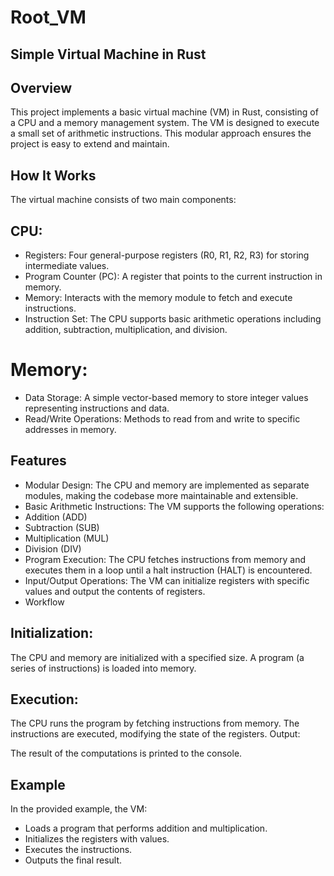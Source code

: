 # Root_VM

## Simple Virtual Machine in Rust

## Overview

This project implements a basic virtual machine (VM) in Rust, consisting of a CPU and a memory management system. The VM is designed to execute a small set of arithmetic instructions. This modular approach ensures the project is easy to extend and maintain.

## How It Works

The virtual machine consists of two main components:

## CPU:

- Registers: Four general-purpose registers (R0, R1, R2, R3) for storing intermediate values.
- Program Counter (PC): A register that points to the current instruction in memory.
- Memory: Interacts with the memory module to fetch and execute instructions.
- Instruction Set: The CPU supports basic arithmetic operations including addition, subtraction, multiplication, and division.

# Memory:

- Data Storage: A simple vector-based memory to store integer values representing instructions and data.
- Read/Write Operations: Methods to read from and write to specific addresses in memory.

## Features

- Modular Design: The CPU and memory are implemented as separate modules, making the codebase more maintainable and extensible.
- Basic Arithmetic Instructions: The VM supports the following operations:
- Addition (ADD)
- Subtraction (SUB)
- Multiplication (MUL)
- Division (DIV)
- Program Execution: The CPU fetches instructions from memory and executes them in a loop until a halt instruction (HALT) is encountered.
- Input/Output Operations: The VM can initialize registers with specific values and output the contents of registers.
- Workflow

## Initialization:

The CPU and memory are initialized with a specified size.
A program (a series of instructions) is loaded into memory.

## Execution:

The CPU runs the program by fetching instructions from memory.
The instructions are executed, modifying the state of the registers.
Output:

The result of the computations is printed to the console.

## Example

In the provided example, the VM:

- Loads a program that performs addition and multiplication.
- Initializes the registers with values.
- Executes the instructions.
- Outputs the final result.
